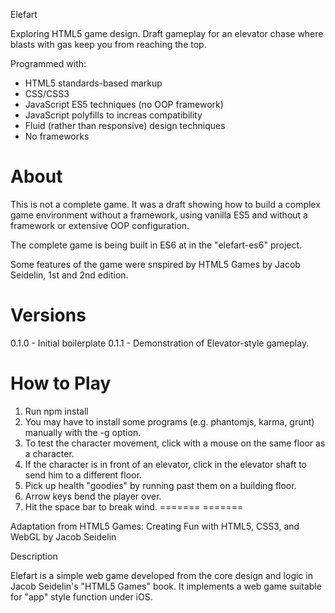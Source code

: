 Elefart

Exploring HTML5 game design. Draft gameplay for an elevator chase where blasts with gas keep you from reaching the top.

Programmed with:
- HTML5 standards-based markup
- CSS/CSS3
- JavaScript ES5 techniques (no OOP framework)
- JavaScript polyfills to increas compatibility
- Fluid (rather than responsive) design techniques
- No frameworks

About 
=====

This is not a complete game. It was a draft showing how to build a complex game 
environment without a framework, using vanilla ES5 and without a framework 
or extensive OOP configuration. 

The complete game is being built in ES6 at in the "elefart-es6" project.

Some features of the game were snspired by HTML5 Games by Jacob Seidelin, 1st and 
2nd edition.

Versions
=========

  0.1.0 - Initial boilerplate
  0.1.1 - Demonstration of Elevator-style gameplay.

How to Play
===========
1. Run npm install
2. You may have to install some programs (e.g. phantomjs, karma, grunt) manually with the -g option.
3. To test the character movement, click with a mouse on the same floor as a character.
4. If the character is in front of an elevator, click in the elevator shaft to send him to a different floor.
5. Pick up health "goodies" by running past them on a building floor.
6. Arrow keys bend the player over.
7. Hit the space bar to break wind.
=======
=======

Adaptation from HTML5 Games: Creating Fun with HTML5, CSS3, and WebGL by Jacob Seidelin 

Description

Elefart is a simple web game developed from the core design and logic in Jacob Seidelin's "HTML5 Games" book. It implements a web game suitable for "app" style function under iOS.


